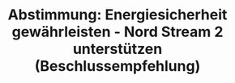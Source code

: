 ---
abstimmung:
  abstimmung: 1
  bundestagssitzung: 192
  datum: 19. November 2020
  legislaturperiode: 19
categories:
- Todo
data:
- title: Abstimmungsergebnis 20201119_1-data.pdf
  url: /res/2021-btw/abstimmungsergebnisse/20201119_1-data.pdf
- title: Abstimmungsergebnis 20201119_1_xls-data.xlsx
  url: /res/2021-btw/abstimmungsergebnisse/20201119_1_xls-data.xlsx
- title: Abstimmungsergebnis 20201119_1_xls-data.csv
  url: /res/2021-btw/abstimmungsergebnisse/csv/20201119_1_xls-data.csv
documents:
- local: /res/2021-btw/drucksachen/22552.pdf
  title: Drucksache 19/22552
  url: https://dip21.bundestag.de/dip21/btd/19/225/1922552.pdf
- local: /res/2021-btw/drucksachen/23404.pdf
  title: Drucksache 19/23404
  url: https://dip21.bundestag.de/dip21/btd/19/234/1923404.pdf
ergebnis:
  AfD:
    enthaltung: 0
    gesamt: 89
    ja: 0
    nein: 80
    nichtabgegeben: 9
    ungueltig: 0
  Bündnis 90/Die Grünen:
    enthaltung: 0
    gesamt: 67
    ja: 63
    nein: 0
    nichtabgegeben: 4
    ungueltig: 0
  Die Linke:
    enthaltung: 0
    gesamt: 69
    ja: 59
    nein: 0
    nichtabgegeben: 10
    ungueltig: 0
  FDP:
    enthaltung: 1
    gesamt: 80
    ja: 76
    nein: 0
    nichtabgegeben: 3
    ungueltig: 0
  cdu/csu:
    enthaltung: 0
    gesamt: 246
    ja: 224
    nein: 0
    nichtabgegeben: 22
    ungueltig: 0
  file: 20201119_1_xls-data.xlsx
  fraktionslos:
    enthaltung: 0
    gesamt: 6
    ja: 1
    nein: 3
    nichtabgegeben: 2
    ungueltig: 0
  spd:
    enthaltung: 0
    gesamt: 151
    ja: 133
    nein: 0
    nichtabgegeben: 18
    ungueltig: 0
layout: abstimmung
links:
- title: Link zu bundestag.de
  url: https://www.bundestag.de/parlament/plenum/abstimmung/abstimmung?id=700
preview: 'Deutscher Bundestag


  192. Sitzung des Deutschen Bundestages

  am Donnerstag, 19. November 2020


  Endgültiges Ergebnis der Namentlichen Abstimmung Nr. 1


  Beschlussempfehlung des Ausschusses für Wirtschaft und Energie (9. Ausschuss)

  zu dem Antrag der Abgeordneten Leif-Erik Holm, Tino Chrupalla, Dr. Heiko Heßenkemper,

  weiterer Abgeordneter und der Fraktion der AfD

  Energiesicherheit gewährleisten - Nord Stream 2 unterstützen

  Drs. 19/22552 und 19/23404'
tags:
- Todo
title: 'Abstimmung: Energiesicherheit gewährleisten - Nord Stream 2 unterstützen (Beschlussempfehlung)'
---